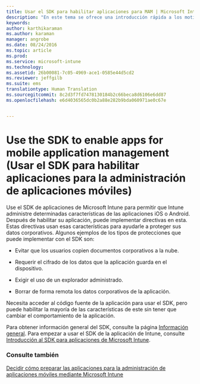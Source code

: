 ```yaml
---
title: Usar el SDK para habilitar aplicaciones para MAM | Microsoft Intune
description: "En este tema se ofrece una introducción rápida a los motivos por los que se debería usar el SDK de aplicaciones de Intune."
keywords: 
author: karthikaraman
ms.author: karaman
manager: angrobe
ms.date: 08/24/2016
ms.topic: article
ms.prod: 
ms.service: microsoft-intune
ms.technology: 
ms.assetid: 26b00081-7c05-4969-ace1-0585e44d5cd2
ms.reviewer: jeffgilb
ms.suite: ems
translationtype: Human Translation
ms.sourcegitcommit: 8c2d3f7fd7478130184b2c66beca8d6106e6dd87
ms.openlocfilehash: e6d4036565dc0b2a88e282b9bda060971ae0c67e


---
```


# <a name="use-the-sdk-to-enable-apps-for-mobile-application-management"></a>Use the SDK to enable apps for mobile application management (Usar el SDK para habilitar aplicaciones para la administración de aplicaciones móviles)
Use el SDK de aplicaciones de Microsoft Intune para permitir que Intune administre determinadas características de las aplicaciones iOS o Android. Después de habilitar su aplicación, puede implementar directivas en esta. Estas directivas usan esas características para ayudarle a proteger sus datos corporativos. Algunos ejemplos de los tipos de protecciones que puede implementar con el SDK son:

-   Evitar que los usuarios copien documentos corporativos a la nube.

-   Requerir el cifrado de los datos que la aplicación guarda en el dispositivo.

-   Exigir el uso de un explorador administrado.

-   Borrar de forma remota los datos corporativos de la aplicación.

Necesita acceder al código fuente de la aplicación para usar el SDK, pero puede habilitar la mayoría de las características de este sin tener que cambiar el comportamiento de la aplicación.

Para obtener información general del SDK, consulte la página [Información general](/intune/develop/intune-app-sdk). Para empezar a usar el SDK de la aplicación de Intune, consulte [Introducción al SDK para aplicaciones de Microsoft Intune](/intune/develop/intune-app-sdk-get-started).

### <a name="see-also"></a>Consulte también
[Decidir cómo preparar las aplicaciones para la administración de aplicaciones móviles mediante Microsoft Intune](decide-how-to-prepare-apps-for-mobile-application-management-with-microsoft-intune.md)



<!--HONumber=Nov16_HO3-->


